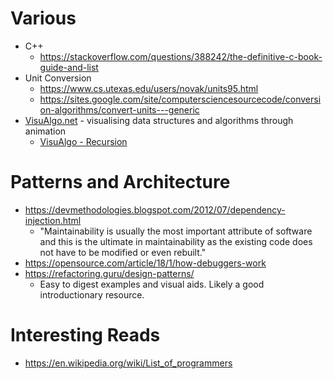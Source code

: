 # Various

- C++
  - https://stackoverflow.com/questions/388242/the-definitive-c-book-guide-and-list
- Unit Conversion
  - https://www.cs.utexas.edu/users/novak/units95.html
  - https://sites.google.com/site/computersciencesourcecode/conversion-algorithms/convert-units---generic  
- [VisuAlgo.net](https://visualgo.net/en) - visualising data structures and algorithms through animation
  - [VisuAlgo - Recursion](https://visualgo.net/en/recursion?slide=1)

# Patterns and Architecture

- https://devmethodologies.blogspot.com/2012/07/dependency-injection.html
  - "Maintainability is usually the most important attribute of software and this is the ultimate in maintainability as the existing code does not have to be modified or even rebuilt."
- https://opensource.com/article/18/1/how-debuggers-work
- https://refactoring.guru/design-patterns/
  - Easy to digest examples and visual aids. Likely a good introductionary resource. 

# Interesting Reads
- https://en.wikipedia.org/wiki/List_of_programmers
